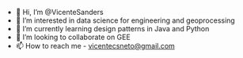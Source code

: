 - 👋 Hi, I’m @VicenteSanders
- 👀 I’m interested in data science for engineering and geoprocessing
- 🌱 I’m currently learning design patterns in Java and Python
- 💞️ I’m looking to collaborate on GEE
- 📫 How to reach me - vicentecsneto@gmail.com

<!---
VicenteSanders/VicenteSanders is a ✨ special ✨ repository because its `README.md` (this file) appears on your GitHub profile.
You can click the Preview link to take a look at your changes.
--->
